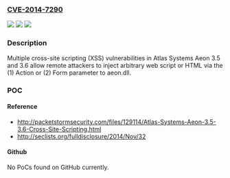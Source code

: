 ### [CVE-2014-7290](https://cve.mitre.org/cgi-bin/cvename.cgi?name=CVE-2014-7290)
![](https://img.shields.io/static/v1?label=Product&message=n%2Fa&color=blue)
![](https://img.shields.io/static/v1?label=Version&message=n%2Fa&color=blue)
![](https://img.shields.io/static/v1?label=Vulnerability&message=n%2Fa&color=brighgreen)

### Description

Multiple cross-site scripting (XSS) vulnerabilities in Atlas Systems Aeon 3.5 and 3.6 allow remote attackers to inject arbitrary web script or HTML via the (1) Action or (2) Form parameter to aeon.dll.

### POC

#### Reference
- http://packetstormsecurity.com/files/129114/Atlas-Systems-Aeon-3.5-3.6-Cross-Site-Scripting.html
- http://seclists.org/fulldisclosure/2014/Nov/32

#### Github
No PoCs found on GitHub currently.

